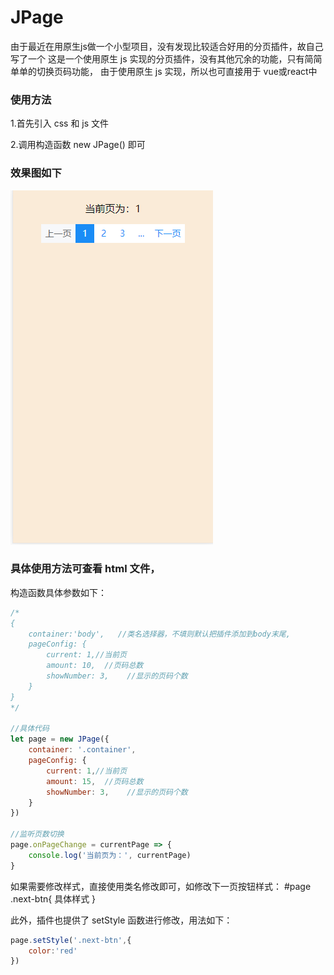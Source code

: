 # JPage

由于最近在用原生js做一个小型项目，没有发现比较适合好用的分页插件，故自己写了一个
这是一个使用原生 js 实现的分页插件，没有其他冗余的功能，只有简简单单的切换页码功能，
由于使用原生 js 实现，所以也可直接用于 vue或react中

### 使用方法
1.首先引入 css 和 js 文件 

2.调用构造函数 new JPage() 即可

### 效果图如下 
![效果图](https://github.com/Ectimi/JPage/blob/master/demo.gif)

### 具体使用方法可查看 html 文件，

构造函数具体参数如下：
```javascript
/*
{
    container:'body',   //类名选择器，不填则默认把插件添加到body末尾,
    pageConfig: {
        current: 1,//当前页
        amount: 10,  //页码总数
        showNumber: 3,    //显示的页码个数
    }
}
*/

//具体代码
let page = new JPage({
    container: '.container',
    pageConfig: {
        current: 1,//当前页
        amount: 15,  //页码总数
        showNumber: 3,    //显示的页码个数
    }
})

//监听页数切换
page.onPageChange = currentPage => {
    console.log('当前页为：', currentPage)
}

```

如果需要修改样式，直接使用类名修改即可，如修改下一页按钮样式：
#page .next-btn{ 具体样式 }

此外，插件也提供了 setStyle 函数进行修改，用法如下：
```js
page.setStyle('.next-btn',{
    color:'red'
})
```


